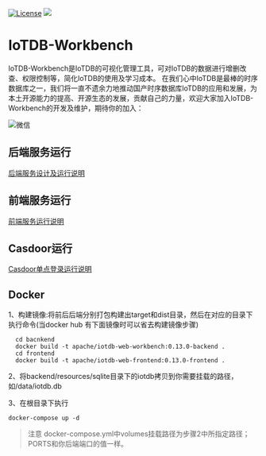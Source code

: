 <!--

    Licensed to the Apache Software Foundation (ASF) under one
    or more contributor license agreements.  See the NOTICE file
    distributed with this work for additional information
    regarding copyright ownership.  The ASF licenses this file
    to you under the Apache License, Version 2.0 (the
    "License"); you may not use this file except in compliance
    with the License.  You may obtain a copy of the License at
    
        http://www.apache.org/licenses/LICENSE-2.0
    
    Unless required by applicable law or agreed to in writing,
    software distributed under the License is distributed on an
    "AS IS" BASIS, WITHOUT WARRANTIES OR CONDITIONS OF ANY
    KIND, either express or implied.  See the License for the
    specific language governing permissions and limitations
    under the License.

-->

[![License](https://img.shields.io/badge/license-Apache%202-4EB1BA.svg)](https://www.apache.org/licenses/LICENSE-2.0.html)
![](https://img.shields.io/badge/java--language-1.8-blue.svg)

# IoTDB-Workbench

IoTDB-Workbench是IoTDB的可视化管理工具，可对IoTDB的数据进行增删改查、权限控制等，简化IoTDB的使用及学习成本。
在我们心中IoTDB是最棒的时序数据库之一，我们将一直不遗余力地推动国产时序数据库IoTDB的应用和发展，为本土开源能力的提高、开源生态的发展，贡献自己的力量，欢迎大家加入IoTDB-Workbench的开发及维护，期待你的加入：

![微信](backend/doc/image/wechat.png)

## 后端服务运行

[后端服务设计及运行说明](backend/README.md)

## 前端服务运行

[前端服务运行说明](frontend/README.md)

## Casdoor运行

[Casdoor单点登录运行说明](casdoor.md)


## Docker

1、构建镜像:将前后后端分别打包构建出target和dist目录，然后在对应的目录下执行命令(当docker hub 有下面镜像时可以省去构建镜像步骤)

```shell script
  cd bacnkend
  docker build -t apache/iotdb-web-workbench:0.13.0-backend .
  cd frontend
  docker build -t apache/iotdb-web-frontend:0.13.0-frontend .
```

2、将backend/resources/sqlite目录下的iotdb拷贝到你需要挂载的路径，如/data/iotdb.db

3、在根目录下执行

`docker-compose up -d`

> 注意 docker-compose.yml中volumes挂载路径为步骤2中所指定路径；PORTS和你后端端口的值一样。